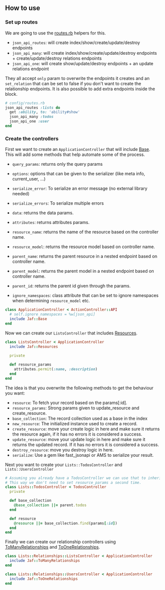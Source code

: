 ## How to use

### Set up routes
We are going to use the [routes.rb](lib/jaf/routes.rb) helpers for this.

- `json_api_routes`: will create index/show/create/update/destroy endpoints
- `json_api_many`: will create index/show/create/update/destroy endpoints + create/update/destroy relations endpoints
- `json_api_one`: will create show/update/destroy endpoints + an update relations endpoint

They all accept `only` param to overwrite the endpoints it creates and an `set_relation`
that can be set to false if you don't want to create the relationship endpoints.
It is also possible to add extra endpoints inside the block.

```ruby
# config/routes.rb 
json_api_routes :lists do
  get :ability, to: 'ability#show'
  json_api_many :todos
  json_api_one :user
end
```

### Create the controllers
First we want to create an `ApplicationController` that will include [Base](lib/jaf/base.rb).
This will add some methods that help automate some of the process.
- `query_params`: returns only the query params
- `options`: options that can be given to the serializer (like meta info, current_user, ...)
- `serialize_error`: To serialize an error message (no external library needed)
- `serialize_errors`: To serialize multiple errors
- `data`: returns the data params.
- `attributes`: returns attributes params.
- `resource_name`: returns the name of the resource based on the controller name.
- `resource_model`: returns the resource model based on controller name.
- `parent_name`: returns the parent resource in a nested endpoint based on controller name.
- `parent_model`: returns the parent model in a nested endpoint based on controller name.
- `parent_id`: returns the parent id given through the params.

- `ignore_namespaces`: class attribute that can be set to ignore namespaces when determining `resource_model` etc.
    
```ruby
class ApplicationController < ActionController::API
  # self.ignore_namespaces = %w[json_api]
  include Jaf::Base
end
```

Now we can create our `ListsController` that includes [Resources](lib/jaf/resources.rb).
```ruby
class ListsController < ApplicationController
  include Jaf::Resources
  
  private

  def resource_params
    attributes.permit(:name, :description)
  end
end
```
The idea is that you overwrite the following methods to get the behaviour you want:

- `resource`: To fetch your record based on the params[:id].
- `resource_params`: Strong params given to update_resource and create_resource.
- `base_collection`: The record collection used as a base in the index
- `new_resource`: The initialized instance used to create a record.
- `create_resource`: move your create logic in here and make sure it returns the resource again, if it has no errors it is considered a success.
- `update_resource`: move your update logic in here and make sure it returns the updated record. If it has no errors it is considered a success.
- `destroy_resource`: move you destroy logic in here.
- `serialize`: Use a gem like fast_jsonapi or AMS to serialize your result.

Next you want to create your `Lists::TodosController` and `Lists::UsersController`
```ruby
# Assuming you already have a TodosController we can use that to inherit from
# This way we don't need to set resource_params a second time.
class Lists::TodosController < TodosController
  private

  def base_collection
    @base_collection ||= parent.todos
  end

  def resource
    @resource ||= base_collection.find(params[:id])
  end
end
```

Finally we can create our relationship controllers using [ToManyRelationships](lib/jaf/to_many_relationships.rb)
and [ToOneRelationships](lib/jaf/to_one_relationships.rb).
```ruby
class Lists::Relationships::ListsController < ApplicationController
  include Jaf::ToManyRelationships
end

class Lists::Relationships::UsersController < ApplicationController
  include Jaf::ToOneRelationships
end
```
